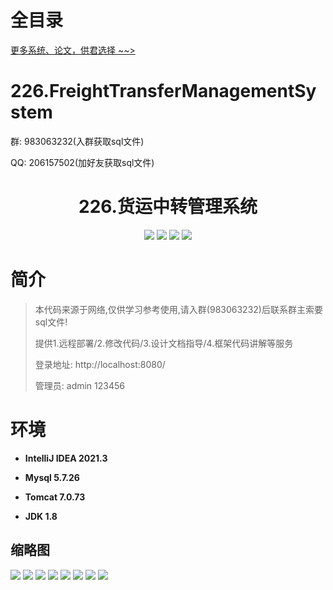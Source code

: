 # 全目录

[更多系统、论文，供君选择 ~~>](https://www.yuque.com/wisebit/blog)

# 226.FreightTransferManagementSystem

<p>群: 983063232(入群获取sql文件)</p>
<p>QQ: 206157502(加好友获取sql文件)</p>

<p><h1 align="center">226.货运中转管理系统</h1></p>


<p align="center">
	<img src="https://img.shields.io/badge/jdk-1.8-orange.svg"/>
    <img src="https://img.shields.io/badge/servlet-5.x-lightgrey.svg"/>
    <img src="https://img.shields.io/badge/jsp-3.x-blue.svg"/>
    <img src="https://img.shields.io/badge/jdbc-5.x-yellow.svg"/>
</p>

# 简介


> 本代码来源于网络,仅供学习参考使用,请入群(983063232)后联系群主索要sql文件!
>
> 提供1.远程部署/2.修改代码/3.设计文档指导/4.框架代码讲解等服务
>
> 登录地址: http://localhost:8080/
> 
> 管理员: admin 123456
>

# 环境

- <b>IntelliJ IDEA 2021.3</b>

- <b>Mysql 5.7.26</b>

- <b>Tomcat 7.0.73</b>

- <b>JDK 1.8</b>




## 缩略图

![](https://bitwise.oss-cn-heyuan.aliyuncs.com/2024/9/10/fcf1ead4-6dc0-4b2b-8738-63b06b916853.png)
![](https://bitwise.oss-cn-heyuan.aliyuncs.com/2024/9/10/2a71628e-a644-4cb0-ba46-11cc6fd10ffd.png)
![](https://bitwise.oss-cn-heyuan.aliyuncs.com/2024/9/10/65c41f82-ea3c-49b8-baf6-f5515af7acd6.png)
![](https://bitwise.oss-cn-heyuan.aliyuncs.com/2024/9/10/c822a812-85c1-49c3-9741-4bfcba874e73.png)
![](https://bitwise.oss-cn-heyuan.aliyuncs.com/2024/9/10/7de9019c-f149-4ae1-a276-8e5060fc5c3d.png)
![](https://bitwise.oss-cn-heyuan.aliyuncs.com/2024/9/10/85f8d381-1153-4267-bdc3-aef989c17d1f.png)
![](https://bitwise.oss-cn-heyuan.aliyuncs.com/2024/9/10/8cc78e0e-b9ce-4a21-82cd-4b72858de62e.png)
![](https://bitwise.oss-cn-heyuan.aliyuncs.com/2024/9/10/23436e04-2927-4f2c-a296-0e33a828723b.png)


